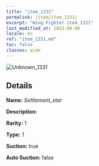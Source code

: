 ```yaml
---
title: "item_1331"
permalink: /item/item_1331/
excerpt: "Wing Fighter item_1331"
last_modified_at: 2023-09-06
locale: en
ref: "item_1331.md"
toc: false
classes: wide
---
```



 ![Unknown_1331](/images/item/Settlement_star_p.png)



## Details

 **Name:** *Settlement_star* 

 **Description:** 

 **Rarity:** 1 

 **Type:** 1 

 **Suction:** true 

 **Auto Suction:** false 


